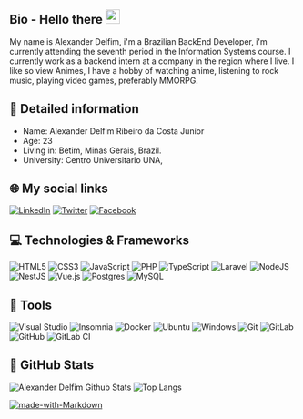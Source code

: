 ## Bio - Hello there <img src="https://raw.githubusercontent.com/MartinHeinz/MartinHeinz/master/wave.gif" width="25px">

My name is Alexander Delfim, i'm a Brazilian BackEnd Developer, i'm currently attending the seventh period in the Information Systems course. I currently work as a backend intern at a company in the region where I live. I like so view Animes, I have a hobby of watching anime, listening to rock music, playing video games, preferably MMORPG.

## 📝 Detailed information

* Name: Alexander Delfim Ribeiro da Costa Junior
* Age: 23
* Living in: Betim, Minas Gerais, Brazil.
* University: Centro Universitario UNA,

## 🌐 My social links

<a href="https://www.linkedin.com/in/alexander-delfim-807154182/">![LinkedIn](https://img.shields.io/badge/linkedin-%230077B5.svg?style=for-the-badge&logo=linkedin&logoColor=white)</a>
<a href="https://twitter.com/AlexanderDelfim">![Twitter](https://img.shields.io/badge/alexanderdelfim-%231DA1F2.svg?style=for-the-badge&logo=Twitter&logoColor=white)</a>
<a href="https://www.facebook.com/alexander.delfim">![Facebook](https://img.shields.io/badge/Facebook-%231877F2.svg?style=for-the-badge&logo=Facebook&logoColor=white)</a>

## 💻 Technologies & Frameworks

![HTML5](https://img.shields.io/badge/html5-%23E34F26.svg?style=for-the-badge&logo=html5&logoColor=white)
![CSS3](https://img.shields.io/badge/css3-%231572B6.svg?style=for-the-badge&logo=css3&logoColor=white)
![JavaScript](https://img.shields.io/badge/javascript-%23323330.svg?style=for-the-badge&logo=javascript&logoColor=%23F7DF1E)
![PHP](https://img.shields.io/badge/php-%23777BB4.svg?style=for-the-badge&logo=php&logoColor=white)
![TypeScript](https://img.shields.io/badge/typescript-%23007ACC.svg?style=for-the-badge&logo=typescript&logoColor=white)
![Laravel](https://img.shields.io/badge/laravel-%23FF2D20.svg?style=for-the-badge&logo=laravel&logoColor=white)
![NodeJS](https://img.shields.io/badge/node.js-6DA55F?style=for-the-badge&logo=node.js&logoColor=white)
![NestJS](https://img.shields.io/badge/nestjs-%23E0234E.svg?style=for-the-badge&logo=nestjs&logoColor=white)
![Vue.js](https://img.shields.io/badge/vuejs-%2335495e.svg?style=for-the-badge&logo=vuedotjs&logoColor=%234FC08D)
![Postgres](https://img.shields.io/badge/postgres-%23316192.svg?style=for-the-badge&logo=postgresql&logoColor=white)
![MySQL](https://img.shields.io/badge/mysql-%2300f.svg?style=for-the-badge&logo=mysql&logoColor=white)


## 🔧 Tools
![Visual Studio](https://img.shields.io/badge/Visual%20Studio-5C2D91.svg?style=for-the-badge&logo=visual-studio&logoColor=white)
![Insomnia](https://img.shields.io/badge/Insomnia-black?style=for-the-badge&logo=insomnia&logoColor=5849BE)
![Docker](https://img.shields.io/badge/docker-%230db7ed.svg?style=for-the-badge&logo=docker&logoColor=white)
![Ubuntu](https://img.shields.io/badge/Ubuntu-E95420?style=for-the-badge&logo=ubuntu&logoColor=white)
![Windows](https://img.shields.io/badge/Windows-0078D6?style=for-the-badge&logo=windows&logoColor=white)
![Git](https://img.shields.io/badge/git-%23F05033.svg?style=for-the-badge&logo=git&logoColor=white)
![GitLab](https://img.shields.io/badge/gitlab-%23181717.svg?style=for-the-badge&logo=gitlab&logoColor=white)
![GitHub](https://img.shields.io/badge/github-%23121011.svg?style=for-the-badge&logo=github&logoColor=white)
![GitLab CI](https://img.shields.io/badge/GitLabCI-%23181717.svg?style=for-the-badge&logo=gitlab&logoColor=white)

## 🌟 GitHub Stats

![Alexander Delfim Github Stats](https://github-readme-stats.vercel.app/api?username=alexanderdelfim&show_icons=true&theme=omni)
![Top Langs](https://github-readme-stats.vercel.app/api/top-langs/?username=alexanderdelfim&layout=compact&show_icons=true&theme=omni&langs_count=8)

[![made-with-Markdown](https://img.shields.io/badge/Made%20with-Markdown-1f425f.svg)](http://commonmark.org)
